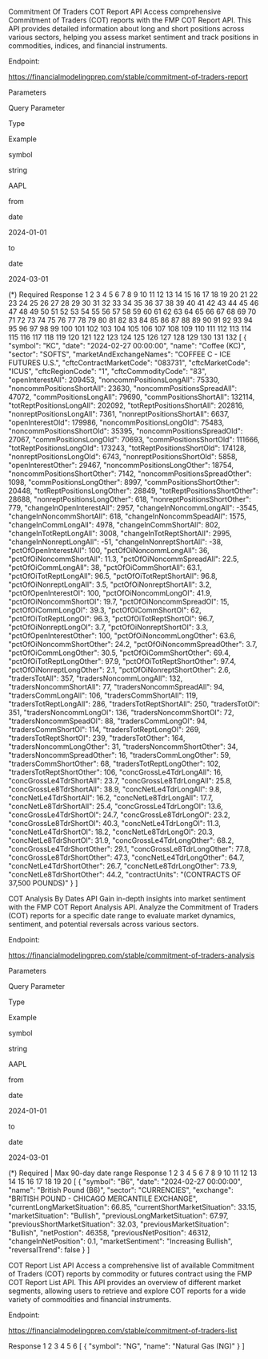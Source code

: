 Commitment Of Traders
COT Report API
Access comprehensive Commitment of Traders (COT) reports with the FMP COT Report API. This API provides detailed information about long and short positions across various sectors, helping you assess market sentiment and track positions in commodities, indices, and financial instruments.

Endpoint:

https://financialmodelingprep.com/stable/commitment-of-traders-report

Parameters

Query Parameter

Type

Example

symbol

string

AAPL

from

date

2024-01-01

to

date

2024-03-01

(\*) Required
Response
1
2
3
4
5
6
7
8
9
10
11
12
13
14
15
16
17
18
19
20
21
22
23
24
25
26
27
28
29
30
31
32
33
34
35
36
37
38
39
40
41
42
43
44
45
46
47
48
49
50
51
52
53
54
55
56
57
58
59
60
61
62
63
64
65
66
67
68
69
70
71
72
73
74
75
76
77
78
79
80
81
82
83
84
85
86
87
88
89
90
91
92
93
94
95
96
97
98
99
100
101
102
103
104
105
106
107
108
109
110
111
112
113
114
115
116
117
118
119
120
121
122
123
124
125
126
127
128
129
130
131
132
[
{
"symbol": "KC",
"date": "2024-02-27 00:00:00",
"name": "Coffee (KC)",
"sector": "SOFTS",
"marketAndExchangeNames": "COFFEE C - ICE FUTURES U.S.",
"cftcContractMarketCode": "083731",
"cftcMarketCode": "ICUS",
"cftcRegionCode": "1",
"cftcCommodityCode": "83",
"openInterestAll": 209453,
"noncommPositionsLongAll": 75330,
"noncommPositionsShortAll": 23630,
"noncommPositionsSpreadAll": 47072,
"commPositionsLongAll": 79690,
"commPositionsShortAll": 132114,
"totReptPositionsLongAll": 202092,
"totReptPositionsShortAll": 202816,
"nonreptPositionsLongAll": 7361,
"nonreptPositionsShortAll": 6637,
"openInterestOld": 179986,
"noncommPositionsLongOld": 75483,
"noncommPositionsShortOld": 35395,
"noncommPositionsSpreadOld": 27067,
"commPositionsLongOld": 70693,
"commPositionsShortOld": 111666,
"totReptPositionsLongOld": 173243,
"totReptPositionsShortOld": 174128,
"nonreptPositionsLongOld": 6743,
"nonreptPositionsShortOld": 5858,
"openInterestOther": 29467,
"noncommPositionsLongOther": 18754,
"noncommPositionsShortOther": 7142,
"noncommPositionsSpreadOther": 1098,
"commPositionsLongOther": 8997,
"commPositionsShortOther": 20448,
"totReptPositionsLongOther": 28849,
"totReptPositionsShortOther": 28688,
"nonreptPositionsLongOther": 618,
"nonreptPositionsShortOther": 779,
"changeInOpenInterestAll": 2957,
"changeInNoncommLongAll": -3545,
"changeInNoncommShortAll": 618,
"changeInNoncommSpeadAll": 1575,
"changeInCommLongAll": 4978,
"changeInCommShortAll": 802,
"changeInTotReptLongAll": 3008,
"changeInTotReptShortAll": 2995,
"changeInNonreptLongAll": -51,
"changeInNonreptShortAll": -38,
"pctOfOpenInterestAll": 100,
"pctOfOiNoncommLongAll": 36,
"pctOfOiNoncommShortAll": 11.3,
"pctOfOiNoncommSpreadAll": 22.5,
"pctOfOiCommLongAll": 38,
"pctOfOiCommShortAll": 63.1,
"pctOfOiTotReptLongAll": 96.5,
"pctOfOiTotReptShortAll": 96.8,
"pctOfOiNonreptLongAll": 3.5,
"pctOfOiNonreptShortAll": 3.2,
"pctOfOpenInterestOl": 100,
"pctOfOiNoncommLongOl": 41.9,
"pctOfOiNoncommShortOl": 19.7,
"pctOfOiNoncommSpreadOl": 15,
"pctOfOiCommLongOl": 39.3,
"pctOfOiCommShortOl": 62,
"pctOfOiTotReptLongOl": 96.3,
"pctOfOiTotReptShortOl": 96.7,
"pctOfOiNonreptLongOl": 3.7,
"pctOfOiNonreptShortOl": 3.3,
"pctOfOpenInterestOther": 100,
"pctOfOiNoncommLongOther": 63.6,
"pctOfOiNoncommShortOther": 24.2,
"pctOfOiNoncommSpreadOther": 3.7,
"pctOfOiCommLongOther": 30.5,
"pctOfOiCommShortOther": 69.4,
"pctOfOiTotReptLongOther": 97.9,
"pctOfOiTotReptShortOther": 97.4,
"pctOfOiNonreptLongOther": 2.1,
"pctOfOiNonreptShortOther": 2.6,
"tradersTotAll": 357,
"tradersNoncommLongAll": 132,
"tradersNoncommShortAll": 77,
"tradersNoncommSpreadAll": 94,
"tradersCommLongAll": 106,
"tradersCommShortAll": 119,
"tradersTotReptLongAll": 286,
"tradersTotReptShortAll": 250,
"tradersTotOl": 351,
"tradersNoncommLongOl": 136,
"tradersNoncommShortOl": 72,
"tradersNoncommSpeadOl": 88,
"tradersCommLongOl": 94,
"tradersCommShortOl": 114,
"tradersTotReptLongOl": 269,
"tradersTotReptShortOl": 239,
"tradersTotOther": 164,
"tradersNoncommLongOther": 31,
"tradersNoncommShortOther": 34,
"tradersNoncommSpreadOther": 16,
"tradersCommLongOther": 59,
"tradersCommShortOther": 68,
"tradersTotReptLongOther": 102,
"tradersTotReptShortOther": 106,
"concGrossLe4TdrLongAll": 16,
"concGrossLe4TdrShortAll": 23.7,
"concGrossLe8TdrLongAll": 25.8,
"concGrossLe8TdrShortAll": 38.9,
"concNetLe4TdrLongAll": 9.8,
"concNetLe4TdrShortAll": 16.2,
"concNetLe8TdrLongAll": 17.7,
"concNetLe8TdrShortAll": 25.4,
"concGrossLe4TdrLongOl": 13.6,
"concGrossLe4TdrShortOl": 24.7,
"concGrossLe8TdrLongOl": 23.2,
"concGrossLe8TdrShortOl": 40.3,
"concNetLe4TdrLongOl": 11.3,
"concNetLe4TdrShortOl": 18.2,
"concNetLe8TdrLongOl": 20.3,
"concNetLe8TdrShortOl": 31.9,
"concGrossLe4TdrLongOther": 68.2,
"concGrossLe4TdrShortOther": 29.1,
"concGrossLe8TdrLongOther": 77.8,
"concGrossLe8TdrShortOther": 47.3,
"concNetLe4TdrLongOther": 64.7,
"concNetLe4TdrShortOther": 26.7,
"concNetLe8TdrLongOther": 73.9,
"concNetLe8TdrShortOther": 44.2,
"contractUnits": "(CONTRACTS OF 37,500 POUNDS)"
}
]

COT Analysis By Dates API
Gain in-depth insights into market sentiment with the FMP COT Report Analysis API. Analyze the Commitment of Traders (COT) reports for a specific date range to evaluate market dynamics, sentiment, and potential reversals across various sectors.

Endpoint:

https://financialmodelingprep.com/stable/commitment-of-traders-analysis

Parameters

Query Parameter

Type

Example

symbol

string

AAPL

from

date

2024-01-01

to

date

2024-03-01

(\*) Required | Max 90-day date range
Response
1
2
3
4
5
6
7
8
9
10
11
12
13
14
15
16
17
18
19
20
[
{
"symbol": "B6",
"date": "2024-02-27 00:00:00",
"name": "British Pound (B6)",
"sector": "CURRENCIES",
"exchange": "BRITISH POUND - CHICAGO MERCANTILE EXCHANGE",
"currentLongMarketSituation": 66.85,
"currentShortMarketSituation": 33.15,
"marketSituation": "Bullish",
"previousLongMarketSituation": 67.97,
"previousShortMarketSituation": 32.03,
"previousMarketSituation": "Bullish",
"netPostion": 46358,
"previousNetPosition": 46312,
"changeInNetPosition": 0.1,
"marketSentiment": "Increasing Bullish",
"reversalTrend": false
}
]

COT Report List API
Access a comprehensive list of available Commitment of Traders (COT) reports by commodity or futures contract using the FMP COT Report List API. This API provides an overview of different market segments, allowing users to retrieve and explore COT reports for a wide variety of commodities and financial instruments.

Endpoint:

https://financialmodelingprep.com/stable/commitment-of-traders-list

Response
1
2
3
4
5
6
[
{
"symbol": "NG",
"name": "Natural Gas (NG)"
}
]
